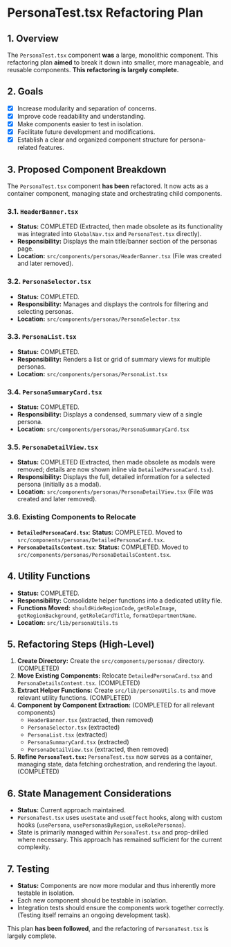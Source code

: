 # PersonaTest.tsx Refactoring Plan

## 1. Overview

The `PersonaTest.tsx` component **was** a large, monolithic component. This refactoring plan **aimed** to break it down into smaller, more manageable, and reusable components. **This refactoring is largely complete.**

## 2. Goals

- [x] Increase modularity and separation of concerns.
- [x] Improve code readability and understanding.
- [x] Make components easier to test in isolation.
- [x] Facilitate future development and modifications.
- [x] Establish a clear and organized component structure for persona-related features.

## 3. Proposed Component Breakdown

The `PersonaTest.tsx` component **has been** refactored. It now acts as a container component, managing state and orchestrating child components.

### 3.1. `HeaderBanner.tsx`

- **Status:** COMPLETED (Extracted, then made obsolete as its functionality was integrated into `GlobalNav.tsx` and `PersonaTest.tsx` directly).
- **Responsibility:** Displays the main title/banner section of the personas page.
- **Location:** `src/components/personas/HeaderBanner.tsx` (File was created and later removed).

### 3.2. `PersonaSelector.tsx`

- **Status:** COMPLETED.
- **Responsibility:** Manages and displays the controls for filtering and selecting personas.
- **Location:** `src/components/personas/PersonaSelector.tsx`

### 3.3. `PersonaList.tsx`

- **Status:** COMPLETED.
- **Responsibility:** Renders a list or grid of summary views for multiple personas.
- **Location:** `src/components/personas/PersonaList.tsx`

### 3.4. `PersonaSummaryCard.tsx`

- **Status:** COMPLETED.
- **Responsibility:** Displays a condensed, summary view of a single persona.
- **Location:** `src/components/personas/PersonaSummaryCard.tsx`

### 3.5. `PersonaDetailView.tsx`

- **Status:** COMPLETED (Extracted, then made obsolete as modals were removed; details are now shown inline via `DetailedPersonaCard.tsx`).
- **Responsibility:** Displays the full, detailed information for a selected persona (initially as a modal).
- **Location:** `src/components/personas/PersonaDetailView.tsx` (File was created and later removed).

### 3.6. Existing Components to Relocate

- **`DetailedPersonaCard.tsx`**: **Status:** COMPLETED. Moved to `src/components/personas/DetailedPersonaCard.tsx`.
- **`PersonaDetailsContent.tsx`**: **Status:** COMPLETED. Moved to `src/components/personas/PersonaDetailsContent.tsx`.

## 4. Utility Functions

- **Status:** COMPLETED.
- **Responsibility:** Consolidate helper functions into a dedicated utility file.
- **Functions Moved:** `shouldHideRegionCode`, `getRoleImage`, `getRegionBackground`, `getRoleCardTitle`, `formatDepartmentName`.
- **Location:** `src/lib/personaUtils.ts`

## 5. Refactoring Steps (High-Level)

1.  **Create Directory:** Create the `src/components/personas/` directory. (COMPLETED)
2.  **Move Existing Components:** Relocate `DetailedPersonaCard.tsx` and `PersonaDetailsContent.tsx`. (COMPLETED)
3.  **Extract Helper Functions:** Create `src/lib/personaUtils.ts` and move relevant utility functions. (COMPLETED)
4.  **Component by Component Extraction:** (COMPLETED for all relevant components)
    - `HeaderBanner.tsx` (extracted, then removed)
    - `PersonaSelector.tsx` (extracted)
    - `PersonaList.tsx` (extracted)
    - `PersonaSummaryCard.tsx` (extracted)
    - `PersonaDetailView.tsx` (extracted, then removed)
5.  **Refine `PersonaTest.tsx`:** `PersonaTest.tsx` now serves as a container, managing state, data fetching orchestration, and rendering the layout. (COMPLETED)

## 6. State Management Considerations

- **Status:** Current approach maintained.
- `PersonaTest.tsx` uses `useState` and `useEffect` hooks, along with custom hooks (`usePersona`, `usePersonasByRegion`, `useRolePersonas`).
- State is primarily managed within `PersonaTest.tsx` and prop-drilled where necessary. This approach has remained sufficient for the current complexity.

## 7. Testing

- **Status:** Components are now more modular and thus inherently more testable in isolation.
- Each new component should be testable in isolation.
- Integration tests should ensure the components work together correctly. (Testing itself remains an ongoing development task).

This plan **has been followed**, and the refactoring of `PersonaTest.tsx` is largely complete.
